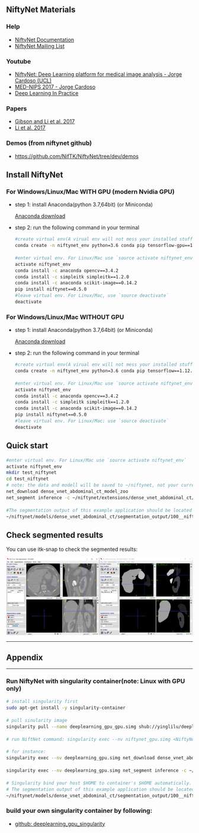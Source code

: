 
## NiftyNet Materials

### Help

- [NiftyNet Documentation](https://niftynet.readthedocs.io/en/dev/)
- [NiftyNet Mailing List](https://groups.google.com/forum/#!forum/niftynet)

### Youtube

- [NiftyNet: Deep Learning platform for medical image analysis - Jorge Cardoso (UCL)](https://www.youtube.com/watch?v=2OweR-sUNfQ&t=772s)
- [MED-NIPS 2017 - Jorge Cardoso](https://www.youtube.com/watch?v=ZaWStjGf0wg)
- [Deep Learning In Practice](https://www.youtube.com/watch?v=Q8lfkTXD69o&list=PLbj_N2x6keChr9xgCS9Y3MeBNV5OxikvI)

### Papers

- [Gibson and Li et al. 2017](https://reader.elsevier.com/reader/sd/pii/S0169260717311823?token=8FC4F5CFA48C0A830D84AA6D8995223F83400652CFC6CD97E864CAC631DB4154E8045BF53F865551B86B75666765CA92)
- [Li et al. 2017](https://arxiv.org/pdf/1707.01992.pdf)

### Demos (from niftynet github)

 - https://github.com/NifTK/NiftyNet/tree/dev/demos

## Install NiftyNet

### For Windows/Linux/Mac **WITH** GPU (modern Nvidia GPU)

- step 1: install Anaconda(python 3.7,64bit) (or Miniconda)

    [Anaconda download](https://www.anaconda.com/distribution/#download-section)

- step 2: run the following command in your terminal

    ```bash
    #create virtual env(A virual env will not mess your installed stuff)
    conda create -n niftynet_env python=3.6 conda pip tensorflow-gpu==1.12.0

    #enter virtual env. For Linux/Mac use `source activate niftynet_env`
    activate niftynet_env
    conda install -c anaconda opencv==3.4.2
    conda install -c simpleitk simpleitk==1.2.0
    conda install -c anaconda scikit-image==0.14.2
    pip install niftynet==0.5.0
    #leave virtual env. For Linux/Mac, use `source deactivate`
    deactivate
    ```

### For Windows/Linux/Mac **WITHOUT** GPU

- step 1: install Anaconda(python 3.7,64bit) (or Miniconda)
    
    [Anaconda download](https://www.anaconda.com/distribution/#download-section)

- step 2: run the following command in your terminal
    ```bash
    #create virtual env(A virual env will not mess your installed stuff)
    conda create -n niftynet_env python=3.6 conda pip tensorflow==1.12.0

    #enter virtual env. For Linux/Mac use `source activate niftynet_env`
    activate niftynet_env
    conda install -c anaconda opencv==3.4.2
    conda install -c simpleitk simpleitk==1.2.0
    conda install -c anaconda scikit-image==0.14.2
    pip install niftynet==0.5.0
    #leave virtual env. For Linux/Mac: use `source deactivate`
    deactivate
    ```
## Quick start

```bash
#enter virtual env. For Linux/Mac use `source activate niftynet_env`
activate niftynet_env
mkdir test_niftynet
cd test_niftynet
# note: the data and modell will be saved to ~/niftynet, not your current directory!
net_download dense_vnet_abdominal_ct_model_zoo
net_segment inference -c ~/niftynet/extensions/dense_vnet_abdominal_ct/config.ini

#The segmentation output of this example application should be located at
~/niftynet/models/dense_vnet_abdominal_ct/segmentation_output/100__niftynet_out.nii.gz
```

## Check segmented results

You can use itk-snap to check the segmented results:

![](pics/itk-snap-show-results.png)


---
## Appendix
---

### Run NiftyNet with singularity container(note: Linux with GPU **only**)

```bash
# install singularity first
sudo apt-get install -y singularity-container

# pull sinularity image
singularity pull --name deeplearning_gpu_gpu.simg shub://yinglilu/deeplearning_gpu_singularity

# run NiftNet command: singularity exec --nv niftynet_gpu.simg <NiftyNet command> 

# for instance:
singularity exec --nv deeplearning_gpu.simg net_download dense_vnet_abdominal_ct_model_zoo

singularity exec --nv deeplearning_gpu.simg net_segment inference -c ~/niftynet/extensions/dense_vnet_abdominal_ct/config.ini

# Singularity bind your host $HOME to container's $HOME automatically. 
# The segmentation output of this example application should be located at
~/niftynet/models/dense_vnet_abdominal_ct/segmentation_output/100__niftynet_out.nii.gz

```

###  build your own singularity container by following:

- [github: deeplearning_gpu_singularity](https://github.com/yinglilu/deeplearning_gpu_singularity)
